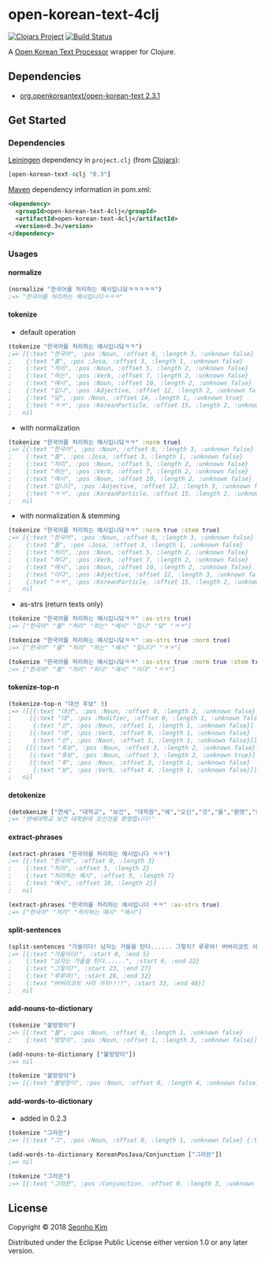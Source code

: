 # open-korean-text-4clj 
[![Clojars Project](https://img.shields.io/clojars/v/open-korean-text-4clj.svg)](https://clojars.org/open-korean-text-4clj)
[![Build Status](https://travis-ci.org/open-korean-text/open-korean-text-4clj.svg?branch=master)](https://travis-ci.org/open-korean-text/open-korean-text-4clj)

A [Open Korean Text Processor](https://github.com/open-korean-text/open-korean-text) wrapper for Clojure. 


## Dependencies

* [org.openkoreantext/open-korean-text 2.3.1](https://github.com/open-korean-text/open-korean-text/releases/tag/open-korean-text-2.3.1)


## Get Started

### Dependencies

[Leiningen](https://leiningen.org) dependency in `project.clj` (from [Clojars](https://clojars.org/open-korean-text-4clj)): 

```clojure
[open-korean-text-4clj "0.3"]
```

[Maven](http://maven.apache.org/) dependency information in pom.xml:

```xml
<dependency>
  <groupId>open-korean-text-4clj</groupId>
  <artifactId>open-korean-text-4clj</artifactId>
  <version>0.3</version>
</dependency>
```

### Usages

#### normalize

```clojure
(normalize "한국어를 처리하는 예시입니닼ㅋㅋㅋㅋㅋ")
;=> "한국어를 처리하는 예시입니다ㅋㅋㅋ"
```

#### tokenize

* default operation

```clojure
(tokenize "한국어를 처리하는 예시입니닼ㅋㅋ")
;=> [{:text "한국어", :pos :Noun, :offset 0, :length 3, :unknown false}
;    {:text "를", :pos :Josa, :offset 3, :length 1, :unknown false}
;    {:text "처리", :pos :Noun, :offset 5, :length 2, :unknown false}
;    {:text "하는", :pos :Verb, :offset 7, :length 2, :unknown false}
;    {:text "예시", :pos :Noun, :offset 10, :length 2, :unknown false}
;    {:text "입니", :pos :Adjective, :offset 12, :length 2, :unknown false}
;    {:text "닼", :pos :Noun, :offset 14, :length 1, :unknown true}
;    {:text "ㅋㅋ", :pos :KoreanParticle, :offset 15, :length 2, :unknown false}]
;   nil
```

* with normalization

```clojure
(tokenize "한국어를 처리하는 예시입니닼ㅋㅋ" :norm true)
;=> [{:text "한국어", :pos :Noun, :offset 0, :length 3, :unknown false}
;    {:text "를", :pos :Josa, :offset 3, :length 1, :unknown false}
;    {:text "처리", :pos :Noun, :offset 5, :length 2, :unknown false}
;    {:text "하는", :pos :Verb, :offset 7, :length 2, :unknown false}
;    {:text "예시", :pos :Noun, :offset 10, :length 2, :unknown false}
;    {:text "입니다", :pos :Adjective, :offset 12, :length 3, :unknown false}
;    {:text "ㅋㅋ", :pos :KoreanParticle, :offset 15, :length 2, :unknown false}]
;   nil
```

* with normalization & stemming

```clojure
(tokenize "한국어를 처리하는 예시입니닼ㅋㅋ" :norm true :stem true)
;=> [{:text "한국어", :pos :Noun, :offset 0, :length 3, :unknown false}
;    {:text "를", :pos :Josa, :offset 3, :length 1, :unknown false}
;    {:text "처리", :pos :Noun, :offset 5, :length 2, :unknown false}
;    {:text "하다", :pos :Verb, :offset 7, :length 2, :unknown false}
;    {:text "예시", :pos :Noun, :offset 10, :length 2, :unknown false}
;    {:text "이다", :pos :Adjective, :offset 12, :length 3, :unknown false}
;    {:text "ㅋㅋ", :pos :KoreanParticle, :offset 15, :length 2, :unknown false}]
;   nil
```

* as-strs (return texts only)

```clojure
(tokenize "한국어를 처리하는 예시입니닼ㅋㅋ" :as-strs true)
;=> ["한국어" "를" "처리" "하는" "예시" "입니" "닼" "ㅋㅋ"]

(tokenize "한국어를 처리하는 예시입니닼ㅋㅋ" :as-strs true :norm true)
;=> ["한국어" "를" "처리" "하는" "예시" "입니다" "ㅋㅋ"]

(tokenize "한국어를 처리하는 예시입니닼ㅋㅋ" :as-strs true :norm true :stem true)
;=> ["한국어" "를" "처리" "하다" "예시" "이다" "ㅋㅋ"]
```

#### tokenize-top-n

```clojure
(tokenize-top-n "대선 후보" 3)
;=> ([[{:text "대선", :pos :Noun, :offset 0, :length 2, :unknown false}]
;     [{:text "대", :pos :Modifier, :offset 0, :length 1, :unknown false}
;      {:text "선", :pos :Noun, :offset 1, :length 1, :unknown false}]
;     [{:text "대", :pos :Verb, :offset 0, :length 1, :unknown false}
;      {:text "선", :pos :Noun, :offset 1, :length 1, :unknown false}]]
;    [[{:text "후보", :pos :Noun, :offset 3, :length 2, :unknown false}]
;     [{:text "후보", :pos :Noun, :offset 3, :length 2, :unknown true}]
;     [{:text "후", :pos :Noun, :offset 3, :length 1, :unknown false}
;      {:text "보", :pos :Verb, :offset 4, :length 1, :unknown false}]])
;   nil
```

#### detokenize

```clojure
(detokenize ["연세", "대학교", "보건", "대학원","에","오신","것","을","환영","합니다", "!"])
;=> "연세대학교 보건 대학원에 오신것을 환영합니다!"
```

#### extract-phrases

```clojure
(extract-phrases "한국어를 처리하는 예시입니다 ㅋㅋ")
;=> [{:text "한국어", :offset 0, :length 3}
;    {:text "처리", :offset 5, :length 2}
;    {:text "처리하는 예시", :offset 5, :length 7}
;    {:text "예시", :offset 10, :length 2}]
;   nil

(extract-phrases "한국어를 처리하는 예시입니다 ㅋㅋ" :as-strs true)
;=> ["한국어" "처리" "처리하는 예시" "예시"]
```

#### split-sentences

```clojure
(split-sentences "가을이다! 남자는 가을을 탄다...... 그렇지? 루루야! 버버리코트 사러 가자!!!!")
;=> [{:text "가을이다!", :start 0, :end 5}
;    {:text "남자는 가을을 탄다......", :start 6, :end 22}
;    {:text "그렇지?", :start 23, :end 27}
;    {:text "루루야!", :start 28, :end 32}
;    {:text "버버리코트 사러 가자!!!!", :start 33, :end 48}]
;   nil
```

#### add-nouns-to-dictionary

```clojure
(tokenize "불방망이")
;=> [{:text "불", :pos :Noun, :offset 0, :length 1, :unknown false} 
;    {:text "방망이", :pos :Noun, :offset 1, :length 3, :unknown false}]

(add-nouns-to-dictionary ["불방망이"])
;=> nil

(tokenize "불방망이")
;=> [{:text "불방망이", :pos :Noun, :offset 0, :length 4, :unknown false}]
```

#### add-words-to-dictionary 

* added in 0.2.3

```clojure
(tokenize "그라믄")
;=> [{:text "그", :pos :Noun, :offset 0, :length 1, :unknown false} {:text "라", :pos :Josa, :offset 1, :length 1, :unknown false} {:text "믄", :pos :Modifier, :offset 2, :length 1, :unknown false}]

(add-words-to-dictionary KoreanPosJava/Conjunction ["그라믄"])
;=> nil

(tokenize "그라믄")
;=> [{:text "그라믄", :pos :Conjunction, :offset 0, :length 3, :unknown false}]
```

## License

Copyright © 2018 [Seonho Kim](http://seonho.kim)

Distributed under the Eclipse Public License either version 1.0 or any later version.
